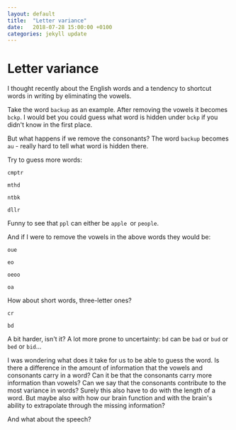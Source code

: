 ```yaml
---
layout: default
title:  "Letter variance"
date:   2018-07-28 15:00:00 +0100
categories: jekyll update
---
```


# Letter variance

I thought recently about the English words and a tendency to shortcut words in writing by eliminating the vowels.

Take the word `backup` as an example. After removing the vowels it becomes `bckp`. I would bet you could guess what word is hidden under `bckp` if you didn't know in the first place.

But what happens if we remove the consonants? The word `backup` becomes `au` - really hard to tell what word is hidden there.

Try to guess more words:

`cmptr`

`mthd`

`ntbk`

`dllr`

Funny to see that `ppl` can either be `apple `or `people`.

And if I were to remove the vowels in the above words they would be:

`oue`

`eo`

`oeoo`

`oa`

How about short words, three-letter ones?

`cr`

`bd`

A bit harder, isn't it? A lot more prone to uncertainty: `bd` can be `bad` or `bud` or `bed` or `bid`...

I was wondering what does it take for us to be able to guess the word. Is there a difference in the amount of information that the vowels and consonants carry in a word? Can it be that the consonants carry more information than vowels? Can we say that the consonants contribute to the most variance in words? Surely this also have to do with the length of a word. But maybe also with how our brain function and with the brain's ability to extrapolate through the missing information?

And what about the speech?
